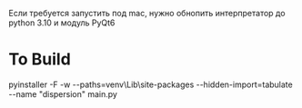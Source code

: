 Если требуется запустить под mac, нужно обнопить интерпретатор до python 3.10 и модуль PyQt6

# To Build
pyinstaller -F -w --paths=venv\Lib\site-packages --hidden-import=tabulate --name "dispersion" main.py